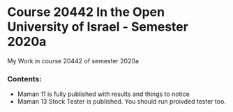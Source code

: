 # Course 20442 In the Open University of Israel - Semester 2020a
My Work in course 20442 of semester 2020a
### Contents:
- Maman 11 is fully published with results and things to notice
- Maman 13 Stock Tester is published. You should run proivded tester too.
